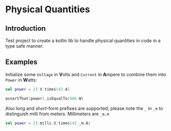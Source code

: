 # Physical Quantities

## Introduction

Test project to create a kotlin lib to handle physical quantities in code in a type safe manner.

## Examples

Initialize some `Voltage` in **V**olts and `Current` in **A**mpere to combine them into `Power` in **W**atts: 

```kotlin
val power = 23.V.times(42.A)

assertThat(power).isEqualTo(966.W)
```

Also long and short-form prefixes are supported; please note the `_` in `_m` to distinguish milli from meters.
Millimeters are `_m.m`

```kotlin
val power = 23.milli.V.times(42._m.A)
```

